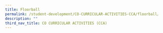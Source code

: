 ```yaml
---
title: Floorball
permalink: /student-development/CO-CURRICULAR-ACTIVITIES-CCA/floorball/
description: ""
third_nav_title: CO CURRICULAR ACTIVITIES (CCA)
---
```

